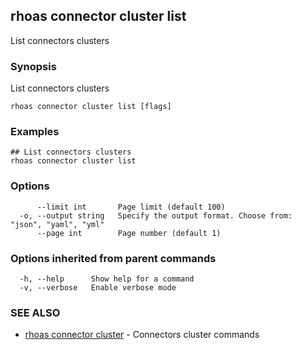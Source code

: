 ## rhoas connector cluster list

List connectors clusters

### Synopsis

List connectors clusters

```
rhoas connector cluster list [flags]
```

### Examples

```
## List connectors clusters
rhoas connector cluster list

```

### Options

```
      --limit int       Page limit (default 100)
  -o, --output string   Specify the output format. Choose from: "json", "yaml", "yml"
      --page int        Page number (default 1)
```

### Options inherited from parent commands

```
  -h, --help      Show help for a command
  -v, --verbose   Enable verbose mode
```

### SEE ALSO

* [rhoas connector cluster](rhoas_connector_cluster.md)	 - Connectors cluster commands

